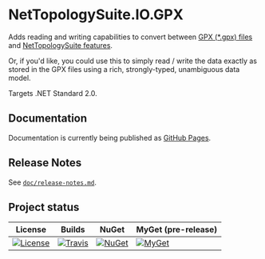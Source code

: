﻿NetTopologySuite.IO.GPX
=======================

Adds reading and writing capabilities to convert between [GPX (*.gpx) files](https://www.topografix.com/gpx_for_users.asp) and [NetTopologySuite features](https://github.com/NetTopologySuite/NetTopologySuite.Features).

Or, if you'd like, you could use this to simply read / write the data exactly as stored in the GPX files using a rich, strongly-typed, unambiguous data model.

Targets .NET Standard 2.0.

## Documentation
Documentation is currently being published as [GitHub Pages](https://nettopologysuite.github.io/NetTopologySuite.IO.GPX/index.html).

## Release Notes
See [`doc/release-notes.md`](doc/release-notes.md).

## Project status
| License | Builds | NuGet | MyGet (pre-release) |
| ------- | ------ | ----- | ------------------- |
| [![License](https://img.shields.io/github/license/NetTopologySuite/NetTopologySuite.IO.GPX.svg)](https://github.com/NetTopologySuite/NetTopologySuite.IO.GPX/blob/develop/LICENSE.md) | [![Travis](https://travis-ci.org/NetTopologySuite/NetTopologySuite.IO.GPX.svg?branch=develop)](https://travis-ci.org/NetTopologySuite/NetTopologySuite.IO.GPX) | [![NuGet](https://img.shields.io/nuget/v/NetTopologySuite.IO.GPX.svg)](https://www.nuget.org/packages/NetTopologySuite.IO.GPX/) | [![MyGet](https://img.shields.io/myget/airbreather/vpre/NetTopologySuite.IO.GPX.svg?style=flat)](https://myget.org/feed/airbreather/package/nuget/NetTopologySuite.IO.GPX) |
